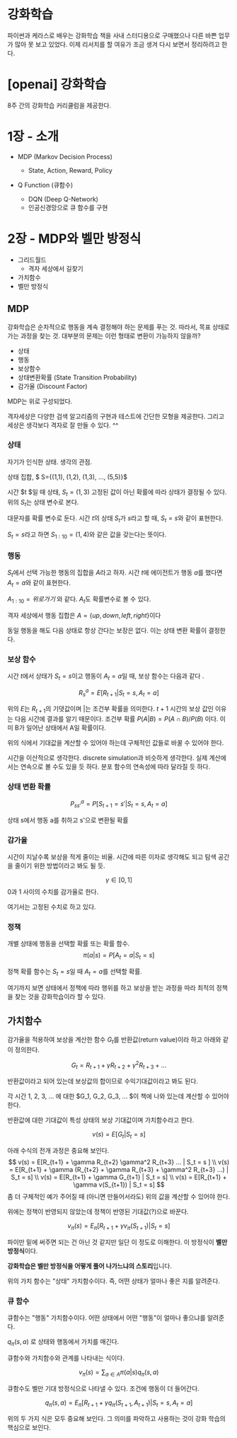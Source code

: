 # 강화학습 

파이썬과 케라스로 배우는 강화학습 책을 사내 스터디용으로 구매했으나 다른 바쁜 업무가 많아 못 보고 있었다. 이제 리서치를 할 여유가 조금 생겨 다시 보면서 정리하려고 한다. 



# [openai] 강화학습 

8주 간의 강화학습 커리쿨럼을 제공한다. 





# 1장 - 소개

- MDP (Markov Decision Process) 

  - State, Action, Reward, Policy 

- Q Function (큐함수)

  - DQN (Deep Q-Network) 
  - 인공신경망으로 큐 함수를 구현




# 2장 - MDP와 벨만 방정식 

- 그리드월드 
  - 격자 세상에서 길찾기
- 가치함수 
- 벨만 방정식



## MDP

강화학습은 순차적으로 행동을 계속 결정해야 하는 문제를 푸는 것.  따라서, 목표 상태로 가는 과정을 찾는 것. 대부분의 문제는 이런 형태로 변환이 가능하지 않을까? 

- 상태
- 행동
- 보상함수
- 상태변환확률 (State Transition Probability)
- 감가율 (Discount Factor)

MDP는 위로 구성되었다. 

격자세상은 다양한 검색 알고리즘의 구현과 테스트에 간단한 모형을 제공한다. 그리고 세상은 생각보다 격자로 잘 만들 수 있다. ^^

### 상태 

자기가 인식한 상태. 생각의 관점. 

상태 집합, $ S=\{(1,1), (1,2), (1,3), ..., (5,5)\}$

시간 $t $일 때 상태, $S_t=(1,3)$
고정된 값이 아닌 확률에 따라 상태가 결정될 수 있다. 위의 $S_t$는 상태 변수로 본다. 

대문자를 확률 변수로 둔다. 시간 $t$의 상태 $S_t$가 $s$라고 할 때, $S_t=s$와 같이 표현한다. 

$S_t=s$라고 하면 $S_{1:10}=(1,4)$와 같은 값을 갖는다는 뜻이다. 

### 행동 

$S_t$에서 선택 가능한 행동의 집합을 $A$라고 하자. 시간 $t$에 에이전트가 행동 $a$를 했다면 $A_t=a$와 같이 표현한다. 

$A_{1:10}=위로 가기$ 와 같다. $A_t$도 확률변수로 볼 수 있다. 

격자 세상에서 행동 집합은 $A = \{up, down, left, right\}$이다 

동일 행동을 해도 다음 상태로 항상 간다는 보장은 없다. 이는 상태 변환 확률이 결정한다. 

### 보상 함수

시간 $t$에서 상태가 $S_t=s$이고 행동이 $A_t=a$일 때, 보상 함수는 다음과 같다 .

$$ R_s^a = E[R_{t+1}| S_t=s, A_t=a]$$

위의 $E$는 $R_{t+1}$의 기댓값이며 $|$는 조건부 확률을 의미한다. $t+1$ 시간의 보상 값인 이유는 다음 시간에 결과를 알기 때문이다. 조건부 확률 $P(A|B) = P(A \cap B) / P(B)$ 이다. 이미 B가 일어난 상태에서 A일 확률이다. 

위의 식에서 기대값을 계산할 수 있어야 하는데 구체적인 값들로 바꿀 수 있어야 한다. 

시간을 이산적으로 생각한다. discrete simulation과 비슷하게 생각한다. 실제 계산에서는 연속으로 볼 수도 있을 듯 하다. 분포 함수의 연속성에 따라 달라질 듯 하다. 

### 상태 변환 확률

$$P_{ss'}^a = P[S_{t+1}=s' | S_t=s, A_t=a]$$  

상태 s에서 행동 a를 취하고 s'으로 변환될 확률 

### 감가율

시간이 지날수록 보상을 적게 줄이는 비율. 시간에 따른 이자로 생각해도 되고 탐색 공간을 줄이기 위한 방법이라고 봐도 될 듯. 

$$\gamma \in [0, 1]$$ 0과 1 사이의 수치를 감가율로 한다. 

여기서는 고정된 수치로 하고 있다. 

### 정책 

개별 상태에 행동을 선택할 확률 또는 확률 함수. 
$$ \pi (a | s) = P[A_t=a | S_t=s]$$

정책 확률 함수는 $S_t=s$일 때 $A_t=a$를 선택할 확률. 



여기까지 보면 상태에서 정책에 따라 행위를 하고 보상을 받는 과정을 따라 최적의 정책을 찾는 것을 강화학습이라 할 수 있다. 

## 가치함수 

감가율을 적용하여 보상을 계산한 함수 $G_t$를 반환값(return value)이라 하고 아래와 같이 정의한다. 

$$ G_t = R_{t+1} + \gamma R_{t+2} + \gamma^2 R_{t+3} + ... $$ 

반환값이라고 되어 있는데 보상값의 합이므로 수익기대값이라고 봐도 된다. 

각 시간 1, 2, 3, ... 에 대한 $G_1, G_2, G_3, ... $이 책에 나와 있는데 계산할 수 있어야 한다. 

반환값에 대한 기대값이 특성 상태의 보상 기대값이며 가치함수라고 한다. 

$$ v(s) = E[G_t | S_t=s]$$

아래 수식의 전개 과정은 중요해 보인다. 
$$
v(s) = E[R_{t+1} + \gamma R_{t+2} \gamma^2 R_{t+3} ... | S_t = s ]
\\
v(s) = E[R_{t+1} + \gamma (R_{t+2} + \gamma R_{t+3} + \gamma^2 R_{t+3} ...) | S_t = s]
\\
v(s) = E[R_{t+1} + \gamma G_{t+1} | S_t = s]
\\
v(s) = E[R_{t+1} + \gamma v(S_{t+1}) | S_t = s]
$$
좀 더 구체적인 예가 주어질 때 (아니면 만들어서라도) 위의 값을 계산할 수 있어야 한다. 

위에는 정책이 반영되지 않았는데 정책이 반영된 기대값(?)으로 바꾼다. 

$$ v_{\pi}(s) = E_\pi[R_{t+1} + \gamma v_{\pi}(S_{t+1})|S_t = s]$$

파이만 밑에 써주면 되는 건 아닌 것 같지만 일단 이 정도로 이해한다. 이 방정식이 **벨만 방정식**이다. 

**강화학습은 벨만 방정식을 어떻게 풀어 나가느냐의 스토리**입니다. 

위의 가치 함수는 "상태" 가치함수이다. 즉, 어떤 상태가 얼마나 좋은 지를 알려준다. 

### 큐 함수 

큐함수는 "행동" 가치함수이다. 어떤 상태에서 어떤 "행동"이 얼마나 좋으냐를 알려준다. 

$q_{\pi}(s, a)$ 로 상태와 행동에서 가치를 매긴다. 

큐함수와 가치함수와 관계를 나타내는 식이다. 

$$ v_{\pi}(s) = \sum_{a \in A} \pi(a|s) q_{\pi}(s, a)$$ 

큐함수도 벨만 기대 방정식으로 나타낼 수 있다. 조건에 행동이 더 들어간다. 

$$ q_{\pi}(s, a) = E_\pi [R_{t+1} + \gamma q_\pi (S_{t+1}, A_{t+1}) | S_t = s, A_t = a]$$  



위의 두 가지 식은 모두 중요해 보인다. 그 의미를 파악하고 사용하는 것이 강화 학습의 핵심으로 보인다. 



